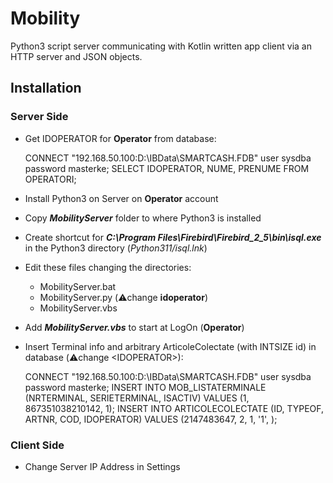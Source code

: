 # Mobility

Python3 script server communicating with Kotlin written app client via an HTTP server and JSON objects.

## Installation

### Server Side

- Get IDOPERATOR for **Operator** from database:


	CONNECT "192.168.50.100:D:\IBData\SMARTCASH.FDB" user sysdba password masterke;
	SELECT IDOPERATOR, NUME, PRENUME FROM OPERATORI;


- Install Python3 on Server on **Operator** account
- Copy ***MobilityServer*** folder to where Python3 is installed
- Create shortcut for ***C:\Program Files\Firebird\Firebird_2_5\bin\isql.exe*** in the Python3 directory (*Python311/isql.lnk*)
- Edit these files changing the directories:
  - MobilityServer.bat
  - MobilityServer.py (⚠️change **idoperator**)
  - MobilityServer.vbs
- Add ***MobilityServer.vbs*** to start at LogOn (**Operator**)
- Insert Terminal info and arbitrary ArticoleColectate (with INTSIZE id) in database (⚠️change \<IDOPERATOR>):


	CONNECT "192.168.50.100:D:\IBData\SMARTCASH.FDB" user sysdba password masterke;
	INSERT INTO MOB_LISTATERMINALE (NRTERMINAL, SERIETERMINAL, ISACTIV) VALUES (1, 867351038210142, 1);
	INSERT INTO ARTICOLECOLECTATE (ID, TYPEOF, ARTNR, COD, IDOPERATOR) VALUES (2147483647, 2, 1, '1', <IDOPERATOR>);

### Client Side

- Change Server IP Address in Settings

